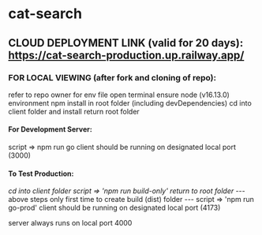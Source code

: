 # cat-search

## CLOUD DEPLOYMENT LINK (valid for 20 days): https://cat-search-production.up.railway.app/


### FOR LOCAL VIEWING (after fork and cloning of repo):
refer to repo owner for env file
open terminal
ensure node (v16.13.0) environment
npm install in root folder (including devDependencies)
cd into client folder and install
return root folder

#### For Development Server: 
script => npm run go
client should be running on designated local port (3000)

#### To Test Production: 
*cd into client folder* 
*script => 'npm run build-only'*
*return to root folder*
--- above steps only first time to create build (dist) folder ---
script => 'npm run go-prod'
client should be running on designated local port (4173)

server always runs on local port 4000